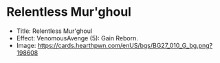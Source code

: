 # Relentless Mur'ghoul
- Title:  Relentless Mur'ghoul
- Effect:  VenomousAvenge (5): Gain Reborn.
- Image:  https://cards.hearthpwn.com/enUS/bgs/BG27_010_G_bg.png?198608
